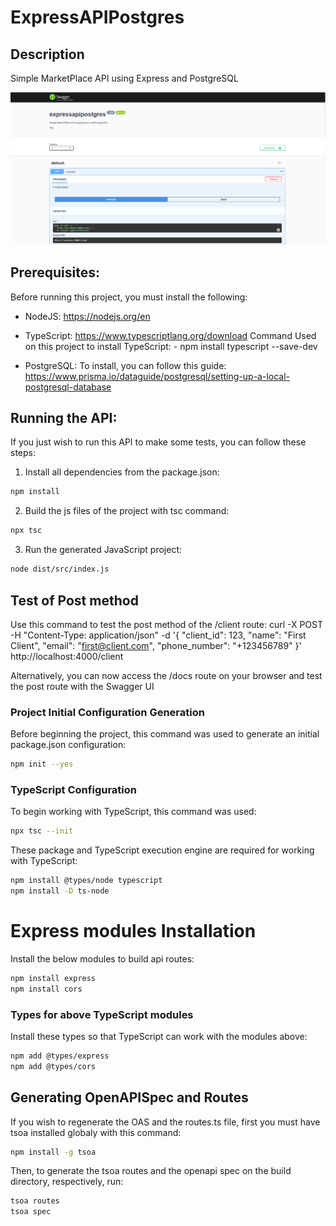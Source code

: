 # ExpressAPIPostgres

## Description
Simple MarketPlace API using Express and PostgreSQL

![SwaggerUIScreen](images/SwaggerUIScreen.png)


## Prerequisites:
Before running this project, you must install the following:

- NodeJS: https://nodejs.org/en


- TypeScript: https://www.typescriptlang.org/download
    Command Used on this project to install TypeScript:
        - npm install typescript --save-dev

- PostgreSQL: To install, you can follow this guide: https://www.prisma.io/dataguide/postgresql/setting-up-a-local-postgresql-database


## Running the API:
If you just wish to run this API to make some tests, you can follow these steps:

1. Install all dependencies from the package.json:
```bash
npm install
```
2. Build the js files of the project with tsc command:
```bash
npx tsc
```

3. Run the generated JavaScript project:
```bash
node dist/src/index.js
```

## Test of Post method
Use this command to test the post method of the /client route:
curl -X POST -H "Content-Type: application/json" -d '{
  "client_id": 123,
  "name": "First Client",
  "email": "first@client.com",
  "phone_number": "+123456789"
}' http://localhost:4000/client

Alternatively, you can now access the /docs route on your browser and test the post route with the Swagger UI

### Project Initial Configuration Generation
Before beginning the project, this command was used to generate an initial package.json configuration:
```bash
npm init --yes
```

### TypeScript Configuration
To begin working with TypeScript, this command was used:
```bash
npx tsc --init
```

These package and TypeScript execution engine are required for working with TypeScript:
```bash
npm install @types/node typescript
npm install -D ts-node
```

# Express modules Installation
Install the below modules to build api routes:
```bash
npm install express
npm install cors
```

### Types for above TypeScript modules
Install these types so that TypeScript can work with the modules above:
```bash
npm add @types/express
npm add @types/cors
```

## Generating OpenAPISpec and Routes
If you wish to regenerate the OAS and the routes.ts file, first you must have tsoa installed globaly with this command:
```bash
npm install -g tsoa
```
Then, to generate the tsoa routes and the openapi spec on the build directory, respectively, run:
```bash
tsoa routes
tsoa spec
```